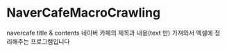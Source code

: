 # NaverCafeMacroCrawling
navercafe title &amp; contents
네이버 카페의 제목과 내용(text 만) 가져와서 엑셀에 정리해주는 프로그램입니다

